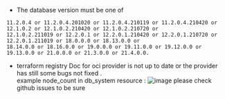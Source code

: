 
- The database version must be one of
```
11.2.0.4 or 11.2.0.4.201020 or 11.2.0.4.210119 or 11.2.0.4.210420 or 12.1.0.2 or 12.1.0.2.210420 or 12.1.0.2.210720 or 
12.1.0.2.211019 or 12.2.0.1 or 12.2.0.1.210420 or 12.2.0.1.210720 or 12.2.0.1.211019 or 18.0.0.0 or 18.13.0.0 or 
18.14.0.0 or 18.16.0.0 or 19.0.0.0 or 19.11.0.0 or 19.12.0.0 or 19.13.0.0 or 21.0.0.0 or 21.3.0.0 or 21.4.0.0.
```

- terraform registry Doc for oci provider is not up to date or the provider has still some bugs not fixed .  
example  node_count in db_system resource : ![image](https://user-images.githubusercontent.com/29458929/150219444-eb080f56-0d5e-40ea-9276-72e3860755a2.png)
please check github issues to be sure 
